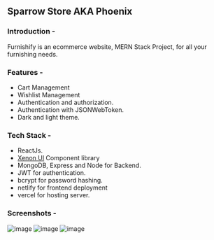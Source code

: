 ## Sparrow Store AKA Phoenix

### Introduction -

Furnishify is an ecommerce website, MERN Stack Project, for all your furnishing needs.

### Features -

- Cart Management
- Wishlist Management
- Authentication and authorization.
- Authentication with JSONWebToken.
- Dark and light theme.

### Tech Stack -

- ReactJs.
- [Xenon UI](https://xenon-ui.netlify.app) Component library
- MongoDB, Express and Node for Backend.
- JWT for authentication.
- bcrypt for password hashing.
- netlify for frontend deployment
- vercel for hosting server.

### Screenshots -
![image](https://user-images.githubusercontent.com/62254807/162253078-488fb334-1fae-4280-940c-24c6bba21aa5.png)
![image](https://user-images.githubusercontent.com/62254807/162253162-777deb92-4e79-432b-80c2-36dd7eb30ff2.png)
![image](https://user-images.githubusercontent.com/62254807/162253269-67d6b4dd-a281-43b0-9b05-0af29d9fabc5.png)
